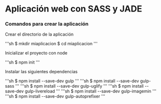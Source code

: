 # Aplicación web con SASS y JADE

### Comandos para crear la aplicación

Crear el directorio de la aplicación

'''sh
$ mkdir miaplicacion
$ cd miaplicacion
'''

Inicializar el proyecto con node

'''sh
$ npm init
'''

Instalar las siguientes dependencias

'''sh
$ npm install --save-dev gulp
'''
'''sh
$ npm install --save-dev gulp-sass
'''
'''sh
$ npm install --save-dev gulp-uglify
'''
'''sh
$ npm install --save-dev gulp-livereload
'''
'''sh
$ npm install --save-dev gulp-imagemin
'''
'''sh
$ npm install --save-dev gulp-autoprefixer
'''